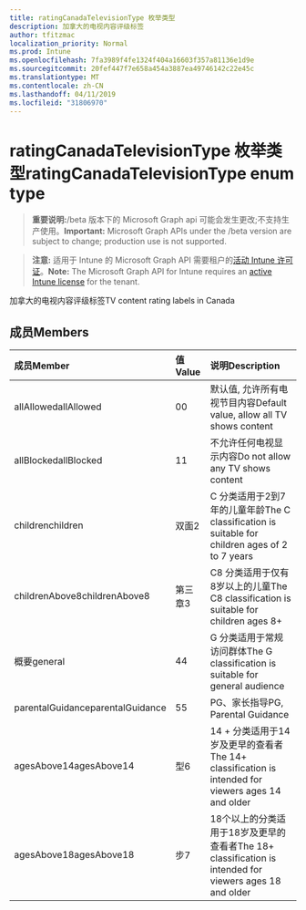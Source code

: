 ```yaml
---
title: ratingCanadaTelevisionType 枚举类型
description: 加拿大的电视内容评级标签
author: tfitzmac
localization_priority: Normal
ms.prod: Intune
ms.openlocfilehash: 7fa3989f4fe1324f404a16603f357a81136e1d9e
ms.sourcegitcommit: 20fef447f7e658a454a3887ea49746142c22e45c
ms.translationtype: MT
ms.contentlocale: zh-CN
ms.lasthandoff: 04/11/2019
ms.locfileid: "31806970"
---
```

# <a name="ratingcanadatelevisiontype-enum-type"></a><span data-ttu-id="bed49-103">ratingCanadaTelevisionType 枚举类型</span><span class="sxs-lookup"><span data-stu-id="bed49-103">ratingCanadaTelevisionType enum type</span></span>

> <span data-ttu-id="bed49-104">**重要说明:**/beta 版本下的 Microsoft Graph api 可能会发生更改;不支持生产使用。</span><span class="sxs-lookup"><span data-stu-id="bed49-104">**Important:** Microsoft Graph APIs under the /beta version are subject to change; production use is not supported.</span></span>

> <span data-ttu-id="bed49-105">**注意:** 适用于 Intune 的 Microsoft Graph API 需要租户的[活动 Intune 许可证](https://go.microsoft.com/fwlink/?linkid=839381)。</span><span class="sxs-lookup"><span data-stu-id="bed49-105">**Note:** The Microsoft Graph API for Intune requires an [active Intune license](https://go.microsoft.com/fwlink/?linkid=839381) for the tenant.</span></span>

<span data-ttu-id="bed49-106">加拿大的电视内容评级标签</span><span class="sxs-lookup"><span data-stu-id="bed49-106">TV content rating labels in Canada</span></span>

## <a name="members"></a><span data-ttu-id="bed49-107">成员</span><span class="sxs-lookup"><span data-stu-id="bed49-107">Members</span></span>
|<span data-ttu-id="bed49-108">成员</span><span class="sxs-lookup"><span data-stu-id="bed49-108">Member</span></span>|<span data-ttu-id="bed49-109">值</span><span class="sxs-lookup"><span data-stu-id="bed49-109">Value</span></span>|<span data-ttu-id="bed49-110">说明</span><span class="sxs-lookup"><span data-stu-id="bed49-110">Description</span></span>|
|:---|:---|:---|
|<span data-ttu-id="bed49-111">allAllowed</span><span class="sxs-lookup"><span data-stu-id="bed49-111">allAllowed</span></span>|<span data-ttu-id="bed49-112">0</span><span class="sxs-lookup"><span data-stu-id="bed49-112">0</span></span>|<span data-ttu-id="bed49-113">默认值, 允许所有电视节目内容</span><span class="sxs-lookup"><span data-stu-id="bed49-113">Default value, allow all TV shows content</span></span>|
|<span data-ttu-id="bed49-114">allBlocked</span><span class="sxs-lookup"><span data-stu-id="bed49-114">allBlocked</span></span>|<span data-ttu-id="bed49-115">1</span><span class="sxs-lookup"><span data-stu-id="bed49-115">1</span></span>|<span data-ttu-id="bed49-116">不允许任何电视显示内容</span><span class="sxs-lookup"><span data-stu-id="bed49-116">Do not allow any TV shows content</span></span>|
|<span data-ttu-id="bed49-117">children</span><span class="sxs-lookup"><span data-stu-id="bed49-117">children</span></span>|<span data-ttu-id="bed49-118">双面</span><span class="sxs-lookup"><span data-stu-id="bed49-118">2</span></span>|<span data-ttu-id="bed49-119">C 分类适用于2到7年的儿童年龄</span><span class="sxs-lookup"><span data-stu-id="bed49-119">The C classification is suitable for children ages of 2 to 7 years</span></span>|
|<span data-ttu-id="bed49-120">childrenAbove8</span><span class="sxs-lookup"><span data-stu-id="bed49-120">childrenAbove8</span></span>|<span data-ttu-id="bed49-121">第三章</span><span class="sxs-lookup"><span data-stu-id="bed49-121">3</span></span>|<span data-ttu-id="bed49-122">C8 分类适用于仅有8岁以上的儿童</span><span class="sxs-lookup"><span data-stu-id="bed49-122">The C8 classification is suitable for children ages 8+</span></span>|
|<span data-ttu-id="bed49-123">概要</span><span class="sxs-lookup"><span data-stu-id="bed49-123">general</span></span>|<span data-ttu-id="bed49-124">4</span><span class="sxs-lookup"><span data-stu-id="bed49-124">4</span></span>|<span data-ttu-id="bed49-125">G 分类适用于常规访问群体</span><span class="sxs-lookup"><span data-stu-id="bed49-125">The G classification is suitable for general audience</span></span>|
|<span data-ttu-id="bed49-126">parentalGuidance</span><span class="sxs-lookup"><span data-stu-id="bed49-126">parentalGuidance</span></span>|<span data-ttu-id="bed49-127">5</span><span class="sxs-lookup"><span data-stu-id="bed49-127">5</span></span>|<span data-ttu-id="bed49-128">PG、家长指导</span><span class="sxs-lookup"><span data-stu-id="bed49-128">PG, Parental Guidance</span></span>|
|<span data-ttu-id="bed49-129">agesAbove14</span><span class="sxs-lookup"><span data-stu-id="bed49-129">agesAbove14</span></span>|<span data-ttu-id="bed49-130">型</span><span class="sxs-lookup"><span data-stu-id="bed49-130">6</span></span>|<span data-ttu-id="bed49-131">14 + 分类适用于14岁及更早的查看者</span><span class="sxs-lookup"><span data-stu-id="bed49-131">The 14+ classification is intended for viewers ages 14 and older</span></span>|
|<span data-ttu-id="bed49-132">agesAbove18</span><span class="sxs-lookup"><span data-stu-id="bed49-132">agesAbove18</span></span>|<span data-ttu-id="bed49-133">步</span><span class="sxs-lookup"><span data-stu-id="bed49-133">7</span></span>|<span data-ttu-id="bed49-134">18个以上的分类适用于18岁及更早的查看者</span><span class="sxs-lookup"><span data-stu-id="bed49-134">The 18+ classification is intended for viewers ages 18 and older</span></span>|





